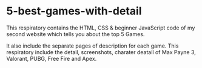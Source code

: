 # 5-best-games-with-detail
This respiratory contains the HTML, CSS &amp; beginner JavaScript code of my second website which tells you about the top 5 Games. 

It also include the separate pages of description for each game.
This respiratory include the detail, screenshots, charater deatail of Max Payne 3, Valorant, PUBG, Free Fire and Apex.
